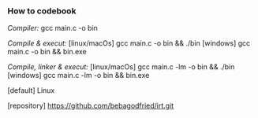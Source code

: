 ### How to codebook ###
*Compiler:*
 gcc main.c -o bin

*Compile & execut:*
 [linux/macOs] gcc main.c -o bin && ./bin
 [windows] gcc main.c -o bin && bin.exe

*Compile, linker & execut:*
 [linux/macOs] gcc main.c -lm -o bin && ./bin
 [windows] gcc main.c -lm -o bin && bin.exe
 
 [default] Linux
 
 [repository] https://github.com/bebagodfried/irt.git
